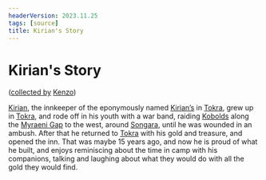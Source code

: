 ```yaml
---
headerVersion: 2023.11.25
tags: [source]
title: Kirian's Story
---
```

# Kirian's Story
([collected by](<../session-notes/session-41-dufr.md>) [Kenzo](<../../../people/pcs/dunmar-fellowship/kenzo.md>))

[Kirian](<../../../people/dunmari/kirian.md>), the innkeeper of the eponymously named [Kirian’s](<../../../gazetteer/greater-dunmar/realms/dunmar/central-dunmar/tokra/kirians.md>) in [Tokra](<../../../gazetteer/greater-dunmar/realms/dunmar/central-dunmar/tokra/tokra.md>), grew up in [Tokra](<../../../gazetteer/greater-dunmar/realms/dunmar/central-dunmar/tokra/tokra.md>), and rode off in his youth with a war band, raiding [Kobolds](<../../../species/unusual-species/kobolds.md>) along the [Myraeni Gap](<../../../gazetteer/greater-dunmar/myraeni-gap.md>) to the west, around [Songara](<../../../gazetteer/greater-dunmar/realms/dunmar/central-dunmar/songara.md>), until he was wounded in an ambush. After that he returned to [Tokra](<../../../gazetteer/greater-dunmar/realms/dunmar/central-dunmar/tokra/tokra.md>) with his gold and treasure, and opened the inn. That was maybe 15 years ago, and now he is proud of what he built, and enjoys reminiscing about the time in camp with his companions, talking and laughing about what they would do with all the gold they would find. 